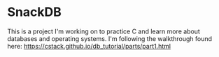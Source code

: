# SnackDB

This is a project I'm working on to practice C and learn more about databases and operating systems. I'm following the walkthrough found here:
https://cstack.github.io/db_tutorial/parts/part1.html

